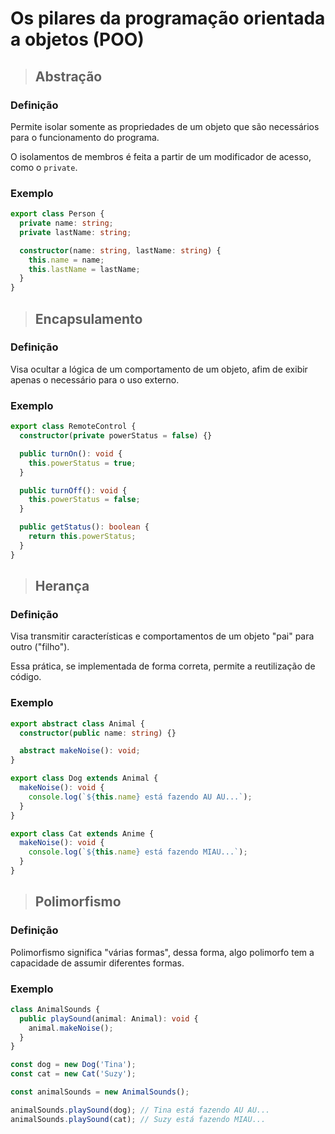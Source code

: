 # Os pilares da programação orientada a objetos (POO)

> ## **Abstração**

### **Definição**

Permite isolar somente as propriedades de um objeto que são necessários para o funcionamento do programa.

O isolamentos de membros é feita a partir de um modificador de acesso, como o `private`.

### **Exemplo**

```ts
export class Person {
  private name: string;
  private lastName: string;

  constructor(name: string, lastName: string) {
    this.name = name;
    this.lastName = lastName;
  }
}
```

> ## **Encapsulamento**

### **Definição**

Visa ocultar a lógica de um comportamento de um objeto, afim de exibir apenas o necessário para o uso externo.

### **Exemplo**

```ts
export class RemoteControl {
  constructor(private powerStatus = false) {}

  public turnOn(): void {
    this.powerStatus = true;
  }

  public turnOff(): void {
    this.powerStatus = false;
  }

  public getStatus(): boolean {
    return this.powerStatus;
  }
}
```

> ## **Herança**

### **Definição**

Visa transmitir características e comportamentos de um objeto "pai" para outro ("filho").

Essa prática, se implementada de forma correta, permite a reutilização de código.

### **Exemplo**

```ts
export abstract class Animal {
  constructor(public name: string) {}

  abstract makeNoise(): void;
}

export class Dog extends Animal {
  makeNoise(): void {
    console.log(`${this.name} está fazendo AU AU...`);
  }
}

export class Cat extends Anime {
  makeNoise(): void {
    console.log(`${this.name} está fazendo MIAU...`);
  }
}
```

> ## **Polimorfismo**

### **Definição**

Polimorfismo significa "várias formas", dessa forma, algo polimorfo tem a capacidade de assumir diferentes formas.

### **Exemplo**

```ts
class AnimalSounds {
  public playSound(animal: Animal): void {
    animal.makeNoise();
  }
}

const dog = new Dog('Tina');
const cat = new Cat('Suzy');

const animalSounds = new AnimalSounds();

animalSounds.playSound(dog); // Tina está fazendo AU AU...
animalSounds.playSound(cat); // Suzy está fazendo MIAU...
```
